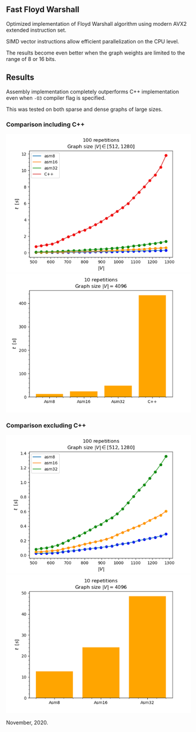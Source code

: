 ## Fast Floyd Warshall
Optimized implementation of Floyd Warshall algorithm using modern AVX2 extended instruction set.

SIMD vector instructions allow efficient parallelization on the CPU level.

The results become even better when the graph weights are limited to the range of 8 or 16 bits.

## Results
Assembly implementation completely outperforms C++ implementation even when `-O3` compiler flag is specified.

This was tested on both sparse and dense graphs of large sizes.
### Comparison including C++
![GitHub Logo](/docs/with_cpp.png)
![GitHub Logo](/docs/with_cpp_4096.png)

### Comparison excluding C++
![GitHub Logo](/docs/without_cpp.png)
![GitHub Logo](/docs/without_cpp_4096.png)

November, 2020.
